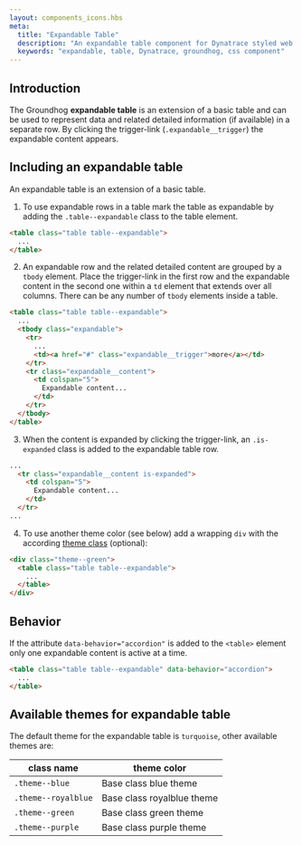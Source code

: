 ```yaml
---
layout: components_icons.hbs
meta:
  title: "Expandable Table"
  description: "An expandable table component for Dynatrace styled web entities with css and markup examples."
  keywords: "expandable, table, Dynatrace, groundhog, css component"
---
```


## Introduction
The Groundhog **expandable table** is an extension of a basic table and can be used to represent data and related detailed information (if available) in a separate row. By clicking the trigger-link (`.expandable__trigger`) the expandable content appears.

## Including an expandable table
An expandable table is an extension of a basic table.
1. To use expandable rows in a table mark the table as expandable by adding the `.table--expandable` class to the table element.
```html
<table class="table table--expandable">
  ...
</table>
```
2. An expandable row and the related detailed content are grouped by a `tbody` element. Place the trigger-link in the first row and the expandable content in the second one within a `td` element that extends over all columns. There can be any number of `tbody` elements inside a table.
```html
<table class="table table--expandable">
  ...
  <tbody class="expandable">
    <tr>
      ...
      <td><a href="#" class="expandable__trigger">more</a></td>
    </tr>
    <tr class="expandable__content">
      <td colspan="5">
        Expandable content...
      </td>
    </tr>
  </tbody>
</table>
```
3. When the content is expanded by clicking the trigger-link, an `.is-expanded` class is added to the expandable table row.
```html
...
  <tr class="expandable__content is-expanded">
    <td colspan="5">
      Expandable content...
    </td>
  </tr>
...
```
4. To use another theme color (see below) add a wrapping `div` with the according [theme class][themeClass] (optional):
```html
<div class="theme--green">
  <table class="table table--expandable">
    ...
  </table>
</div>
```

## Behavior

If the attribute `data-behavior="accordion"` is added to the `<table>` element only one expandable content is active at a time.

```html
<table class="table table--expandable" data-behavior="accordion">
  ...
</table>
```

## Available themes for expandable table

The default theme for the expandable table is `turquoise`, other available themes are:

| class name | theme color |
| ------------- | ------------- |
| `.theme--blue` | Base class blue theme |
| `.theme--royalblue` | Base class royalblue theme |
| `.theme--green` | Base class green theme |
| `.theme--purple` | Base class purple theme |

[themeClass]: #available-themes-for-expandable-table
